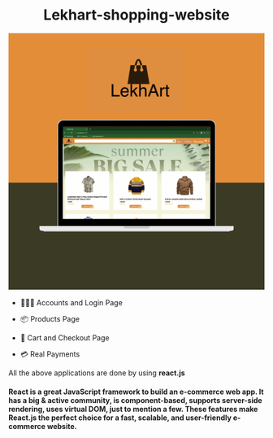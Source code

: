 <h1 align="center" > Lekhart-shopping-website</h1>
<p align="center">
<img src="Screenshots/Masterclass Online Course Laptop Instagram Post.png" width="600px"/>
</p>

- 👱🏻‍♂️ Accounts and Login Page

- 📦 Products Page 

- 🛒 Cart and Checkout Page  

- 💳 Real Payments

All the above applications are done by using **react.js**
<h4>
React is a great JavaScript framework to build an e-commerce web app. It has a big & active community, is component-based, supports server-side rendering, uses virtual DOM, just to mention a few. These features make React.js the perfect choice for a fast, scalable, and user-friendly e-commerce website.</h4>
